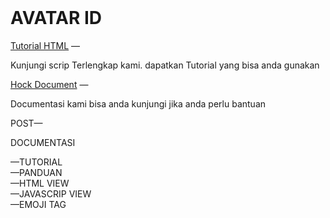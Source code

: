 <!DOCTYPE html>
<html>
  <head>
  <h1>AVATAR ID</h1>
  <div>
  </div>
    <meta http-equiv="Content-type" content="text/html; charset=utf-8">
    </div>
 <div "login": "BuatApkOlshop",
  "id": 46821030,
  "node_id": "MDQ6VXNlcjQ2ODIxMDMw",
  "avatar_url": "https://avatars2.githubusercontent.com/u/46821030?v=4",
  "gravatar_id":",>
   <div id="suggestions">
        <a href="https://github.com/kumpulan-script-instal/Tutorial.html">Tutorial HTML</a> &mdash;
        <p>Kunjungi scrip Terlengkap kami. dapatkan Tutorial yang bisa anda gunakan</p>
        </div>
        <div>
       <a href="https://api.github.com/orgs/kumpulan-script-instal/hooks">Hock Document</a> &mdash;
        <p> Documentasi kami bisa anda kunjungi jika anda perlu bantuan</p>
        </div>
        <div>
        <div Request URL=" https://github.com/kumpulan-script-instal/Tutorial.html">POST</a>&mdash;
<p>DOCUMENTASI</p>
</div>
<div>&mdash;<post>TUTORIAL</post>
</div>
<div>&mdash;<post>PANDUAN</post>
</div>
<div>&mdash;<post>HTML VIEW</post>
</div>
<div>&mdash;<post>JAVASCRIP VIEW</post>
</div>
<div>&mdash;<post>EMOJI TAG</post>
        </html>
  </head>
